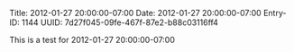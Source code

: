 Title: 2012-01-27 20:00:00-07:00
Date: 2012-01-27 20:00:00-07:00
Entry-ID: 1144
UUID: 7d27f045-09fe-467f-87e2-b88c03116ff4

This is a test for 2012-01-27 20:00:00-07:00
